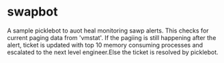 swapbot
==========

A  sample picklebot to auot heal monitoring sawp alerts. 
This checks for current paging data from 'vmstat'. If the pagiing is still happening after the alert, ticket is updated with top 10 memory consuming processes and escalated to the next level engineer.Else the ticket is resolved by picklebot.

